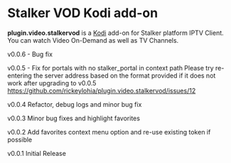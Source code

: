 # Stalker VOD Kodi add-on
**plugin.video.stalkervod** is a [Kodi](https://kodi.tv/) add-on for Stalker platform IPTV Client. You can watch Video On-Demand as well as TV Channels.

v0.0.6 - Bug fix

v0.0.5 - Fix for portals with no stalker_portal in context path
Please try re-entering the server address based on the format provided if it does not work after upgrading to v0.0.5
https://github.com/rickeylohia/plugin.video.stalkervod/issues/12

v0.0.4 Refactor, debug logs and minor bug fix

v0.0.3 Minor bug fixes and highlight favorites

v0.0.2 Add favorites context menu option and re-use existing token if possible

v0.0.1 Initial Release